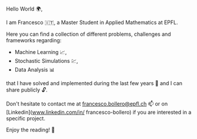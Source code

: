 Hello World 🌍,

I am Francesco 🇮🇹, a Master Student in Applied Mathematics at EPFL.

Here you can find a collection of different problems, challenges and frameworks regarding:

* Machine Learning 📈,
* Stochastic Simulations 💹,
* Data Analysis 📊
        
that I have solved and implemented during the last few years 📆 and I can share publicly 🔓.

Don't hesitate to contact me at francesco.bollero@epfl.ch 📫 or on [Linkedin](www.linkedin.com/in/
francesco-bollero) if you are interested in a specific project.

Enjoy the reading! 📖
